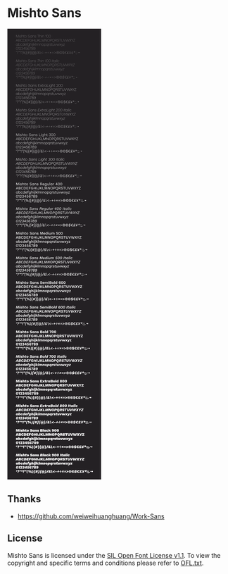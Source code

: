 # Mishto Sans

![Mishto Sans Desktop Waterfall](https://raw.githubusercontent.com/hellomishto/Mishto-Sans/master/MishtoSans-Desktop-Waterfall.svg)

## Thanks
* https://github.com/weiweihuanghuang/Work-Sans

## License
Mishto Sans is licensed under the [SIL Open Font License v1.1](https://scripts.sil.org/OFL). To view the copyright and specific terms and conditions please refer to [OFL.txt](OFL.txt).